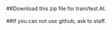 ##Download this zip file for train/test AI.
<br/> <br/> 
##If you can not use github, ask to staff.
